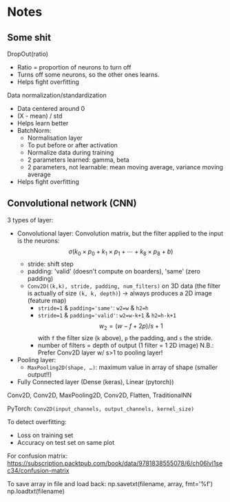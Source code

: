 # Notes

## Some shit

DropOut(ratio)
- Ratio = proportion of neurons to turn off
- Turns off some neurons, so the other ones learns.
- Helps fight overfitting

Data normalization/standardization
- Data centered around 0
- (X - mean) / std
- Helps learn better
- BatchNorm: 
    - Normalisation layer
    - To put before or after activation
    - Normalize data during training
    - 2 parameters learned: gamma, beta
    - 2 parameters, not learnable: mean moving average, variance moving average
- Helps fight overfitting


## Convolutional network (CNN)

3 types of layer:
- Convolutional layer: Convolution matrix, but the filter applied to the input is the neurons:
    $$\sigma(k_0 \times p_0 + k_1 \times p_1 + \cdots + k_8 \times p_8 + b)$$
    - stride: shift step
    - padding: 'valid' (doesn't compute on boarders), 'same' (zero padding)
    - `Conv2D((k,k), stride, padding, num_filters)` on 3D data (the filter is actually of size `(k, k, depth)`) -> always produces a 2D image (feature map)
        - `stride=1` & `padding='same'`: `w2=w` & `h2=h`
        - `stride=1` & `padding='valid'`: `w2=w-k+1` & `h2=h-k+1`
        $$w_2 = \left( w - f + 2p \right) / s + 1$$
        with `f` the filter size (`k` above), `p` the padding, and `s` the stride.
        - number of filters = depth of output (1 filter = 1 2D image)
    N.B.: Prefer Conv2D layer w/ s>1 to pooling layer!
- Pooling layer:
    - `MaxPooling2D(shape, …)`: maximum value in array of shape (smaller output!!)
- Fully Connected layer (Dense (keras), Linear (pytorch))

Conv2D, Conv2D, MaxPooling2D, Conv2D, Flatten, TraditionalNN

PyTorch: `Conv2D(input_channels, output_channels, kernel_size)`


To detect overfitting:
- Loss on training set
- Accuracy on test set
on same plot

For confusion matrix:
https://subscription.packtpub.com/book/data/9781838555078/6/ch06lvl1sec34/confusion-matrix

To save array in file and load back:
np.savetxt(filename, array, fmt='%f') 
np.loadtxt(filename)
